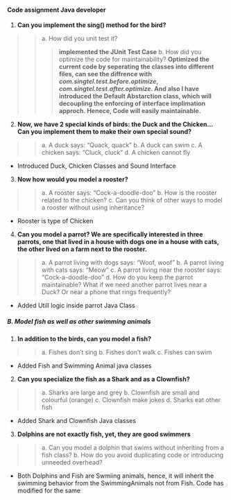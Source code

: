 #### Code assignment Java developer

1. **Can you implement the sing() method for the bird?**
>>a. How did you unit test it? 
 >>>__implemented the JUnit Test Case__
>>b. How did you optimize the code for maintainability?
>>>__Optimized the current code by seperating the classes into different files, can see the diffrence with *com.singtel.test.before.optimize*, *com.singtel.test.after.optimize*. And also I have introduced the Default Abstarction class, which will decoupling the enforcing of interface implimation approch. Henece, Code will easily maintainable.__

2. **Now, we have 2 special kinds of birds: the Duck and the Chicken... Can you
implement them to make their own special sound?**
>>a. A duck says: “Quack, quack”
>>b. A duck can swim
>>c. A chicken says: “Cluck, cluck”
>>d. A chicken cannot fly 
-	Introduced Duck, Chicken Classes and Sound Interface

3. **Now how would you model a rooster?**
>>a. A rooster says: “Cock-a-doodle-doo”
>>b. How is the rooster related to the chicken?
>>c. Can you think of other ways to model a rooster without using inheritance?
-	Rooster is  type of Chicken

4. **Can you model a parrot? We are specifically interested in three parrots, one that
lived in a house with dogs one in a house with cats, the other lived on a farm next to
the rooster.**
>>a. A parrot living with dogs says: “Woof, woof”
>>b. A parrot living with cats says: “Meow”
>>c. A parrot living near the rooster says: “Cock-a-doodle-doo”
>>d. How do you keep the parrot maintainable? What if we need another parrot
lives near a Duck? Or near a phone that rings frequently?

- Added Utill logic inside parrot Java Class

##### B. Model fish as well as other swimming animals
1. **In addition to the birds, can you model a fish?**
>>a. Fishes don’t sing
>>b. Fishes don’t walk
>>c. Fishes can swim
- Added Fish and Swimming Animal java classes

2. **Can you specialize the fish as a Shark and as a Clownfish?**
>>a. Sharks are large and grey
>>b. Clownfish are small and colourful (orange)
>>c. Clownfish make jokes
>>d. Sharks eat other fish
- Added Shark and Clownfish Java classes

3. **Dolphins are not exactly fish, yet, they are good swimmers**
>>a. Can you model a dolphin that swims without inheriting from a fish class?
>>b. How do you avoid duplicating code or introducing unneeded overhead?
- Both Dolphins and Fish are Swmiing animals, hence, it will inherit the swimming behavior from the SwimmingAnimals not from Fish. Code has modified for the same
